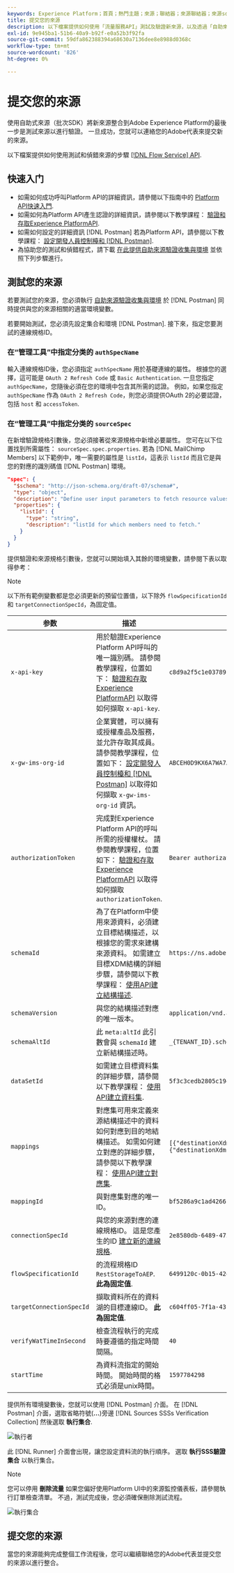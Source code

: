 ```yaml
---
keywords: Experience Platform；首頁；熱門主題；來源；聯結器；來源聯結器；來源sdk；sdk；SDK
title: 提交您的來源
description: 以下檔案提供如何使用「流量服務API」測試及驗證新來源，以及透過「自助來源」(Batch SDK)整合新來源的步驟。
exl-id: 9e945ba1-51b6-40a9-b92f-e0a52b3f92fa
source-git-commit: 59dfa862388394a68630a7136dee8e8988d0368c
workflow-type: tm+mt
source-wordcount: '826'
ht-degree: 0%

---
```


# 提交您的來源

使用自助式來源（批次SDK）將新來源整合到Adobe Experience Platform的最後一步是測試來源以進行驗證。 一旦成功，您就可以連絡您的Adobe代表來提交新的來源。

以下檔案提供如何使用測試和偵錯來源的步驟 [[!DNL Flow Service] API](https://www.adobe.io/experience-platform-apis/references/flow-service/).

## 快速入门

* 如需如何成功呼叫Platform API的詳細資訊，請參閱以下指南中的 [Platform API快速入門](../../../landing/api-guide.md).
* 如需如何為Platform API產生認證的詳細資訊，請參閱以下教學課程： [驗證和存取Experience PlatformAPI](../../../landing/api-authentication.md).
* 如需如何設定的詳細資訊 [!DNL Postman] 若為Platform API，請參閱以下教學課程： [設定開發人員控制檯和 [!DNL Postman]](../../../landing/postman.md).
* 為協助您的測試和偵錯程式，請下載 [在此提供自助來源驗證收集與環境](../assets/sdk-verification.zip) 並依照下列步驟進行。

## 測試您的來源

若要測試您的來源，您必須執行 [自助來源驗證收集與環境](../assets/sdk-verification.zip) 於 [!DNL Postman] 同時提供與您的來源相關的適當環境變數。

若要開始測試，您必須先設定集合和環境 [!DNL Postman]. 接下來，指定您要測試的連線規格ID。

### 在“管理工具”中指定分类的 `authSpecName`

輸入連線規格ID後，您必須指定 `authSpecName` 用於基礎連線的屬性。 根據您的選擇，這可能是 `OAuth 2 Refresh Code` 或  `Basic Authentication`. 一旦您指定 `authSpecName`，您隨後必須在您的環境中包含其所需的認證。 例如，如果您指定 `authSpecName` 作為 `OAuth 2 Refresh Code`，則您必須提供OAuth 2的必要認證，包括 `host` 和 `accessToken`.

### 在“管理工具”中指定分类的 `sourceSpec`

在新增驗證規格引數後，您必須接著從來源規格中新增必要屬性。 您可在以下位置找到所需屬性： `sourceSpec.spec.properties`. 若為 [!DNL MailChimp Members] 以下範例中，唯一需要的屬性是 `listId`，這表示 `listId` 而且它是與您的對應的識別碼值 [!DNL Postman] 環境。

```json
"spec": {
  "$schema": "http://json-schema.org/draft-07/schema#",
  "type": "object",
  "description": "Define user input parameters to fetch resource values.",
  "properties": {
    "listId": {
      "type": "string",
      "description": "listId for which members need to fetch."
    }
  }
}
```

提供驗證和來源規格引數後，您就可以開始填入其餘的環境變數，請參閱下表以取得參考：

>[!NOTE]
>
>以下所有範例變數都是您必須更新的預留位置值，以下除外 `flowSpecificationId` 和 `targetConnectionSpecId`，為固定值。

| 参数 | 描述 | 示例 |
| --- | --- | --- |
| `x-api-key` | 用於驗證Experience Platform API呼叫的唯一識別碼。 請參閱教學課程，位置如下： [驗證和存取Experience PlatformAPI](../../../landing/api-authentication.md) 以取得如何擷取 `x-api-key`. | `c8d9a2f5c1e03789bd22e8efdd1bdc1b` |
| `x-gw-ims-org-id` | 企業實體，可以擁有或授權產品及服務，並允許存取其成員。 請參閱教學課程，位置如下： [設定開發人員控制檯和 [!DNL Postman]](../../../landing/postman.md) 以取得如何擷取 `x-gw-ims-org-id` 資訊。 | `ABCEH0D9KX6A7WA7ATQE0TE@adobeOrg` |
| `authorizationToken` | 完成對Experience Platform API的呼叫所需的授權權杖。 請參閱教學課程，位置如下： [驗證和存取Experience PlatformAPI](../../../landing/api-authentication.md) 以取得如何擷取 `authorizationToken`. | `Bearer authorizationToken` |
| `schemaId` | 為了在Platform中使用來源資料，必須建立目標結構描述，以根據您的需求來建構來源資料。 如需建立目標XDM結構的詳細步驟，請參閱以下教學課程： [使用API建立結構描述](../../../xdm/api/schemas.md). | `https://ns.adobe.com/{TENANT_ID}.schemas.0ef4ce0d390f0809fad490802f53d30b` |
| `schemaVersion` | 與您的結構描述對應的唯一版本。 | `application/vnd.adobe.xed-full-notext+json; version=1` |
| `schemaAltId` | 此 `meta:altId` 此引數會與  `schemaId` 建立新結構描述時。 | `_{TENANT_ID}.schemas.0ef4ce0d390f0809fad490802f53d30b` |
| `dataSetId` | 如需建立目標資料集的詳細步驟，請參閱以下教學課程： [使用API建立資料集](../../../catalog/api/create-dataset.md). | `5f3c3cedb2805c194ff0b69a` |
| `mappings` | 對應集可用來定義來源結構描述中的資料如何對應到目的地結構描述。 如需如何建立對應的詳細步驟，請參閱以下教學課程： [使用API建立對應集](../../../data-prep/api/mapping-set.md). | `[{"destinationXdmPath":"person.name.firstName","sourceAttribute":"email.email_id","identity":false,"version":0},{"destinationXdmPath":"person.name.lastName","sourceAttribute":"email.activity.action","identity":false,"version":0}]` |
| `mappingId` | 與對應集對應的唯一ID。 | `bf5286a9c1ad4266baca76ba3adc9366` |
| `connectionSpecId` | 與您的來源對應的連線規格ID。 這是您產生的ID [建立新的連線規格](./create.md). | `2e8580db-6489-4726-96de-e33f5f60295f` |
| `flowSpecificationId` | 的流程規格ID `RestStorageToAEP`. **此為固定值**. | `6499120c-0b15-42dc-936e-847ea3c24d72` |
| `targetConnectionSpecId` | 擷取資料所在的資料湖的目標連線ID。 **此為固定值**. | `c604ff05-7f1a-43c0-8e18-33bf874cb11c` |
| `verifyWatTimeInSecond` | 檢查流程執行的完成時要遵循的指定時間間隔。 | `40` |
| `startTime` | 為資料流指定的開始時間。 開始時間的格式必須是unix時間。 | `1597784298` |

提供所有環境變數後，您就可以使用 [!DNL Postman] 介面。 在 [!DNL Postman] 介面，選取省略符號(**...**)旁邊 [!DNL Sources SSSs Verification Collection] 然後選取 **執行集合**.

![執行者](../assets/runner.png)

此 [!DNL Runner] 介面會出現，讓您設定資料流的執行順序。 選取 **執行SSS驗證集合** 以執行集合。

>[!NOTE]
>
>您可以停用 **刪除流量** 如果您偏好使用Platform UI中的來源監控儀表板，請參閱執行訂單檢查清單。 不過，測試完成後，您必須確保刪除測試流程。

![執行集合](../assets/run-collection.png)

## 提交您的來源

當您的來源能夠完成整個工作流程後，您可以繼續聯絡您的Adobe代表並提交您的來源以進行整合。
